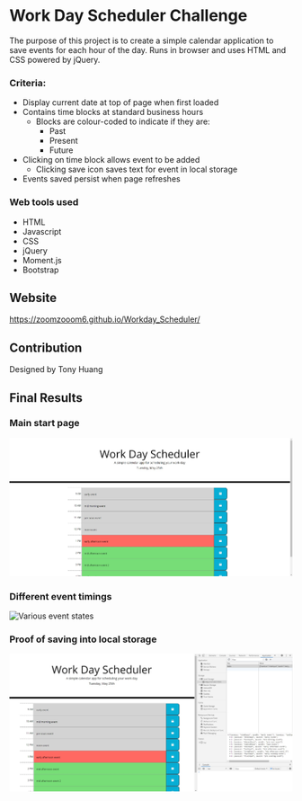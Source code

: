 # Work Day Scheduler Challenge
The purpose of this project is to create a simple calendar application to save events for each hour of the day. Runs in browser and uses HTML and CSS powered by jQuery.

### Criteria:
* Display current date at top of page when first loaded
* Contains time blocks at standard business hours
    * Blocks are colour-coded to indicate if they are:
        * Past
        * Present
        * Future
* Clicking on time block allows event to be added
    * Clicking save icon saves text for event in local storage
* Events saved persist when page refreshes 

### Web tools used
* HTML
* Javascript
* CSS
* jQuery
* Moment.js
* Bootstrap

## Website
https://zoomzooom6.github.io/Workday_Scheduler/

## Contribution
Designed by Tony Huang

## Final Results

### Main start page
<img src="./assets/images/Startpage.jpg" alt="Main start page"/>

### Different event timings
<img src="./assests/images/Eventstimings.jpg" alt="Various event states" />

### Proof of saving into local storage
<img src="./assets/images/SavedLocal.jpg" alt="Local Storage entries" />